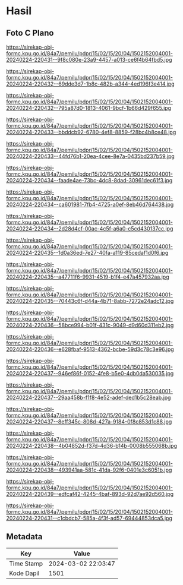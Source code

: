 # Hasil

## Foto C Plano

https://sirekap-obj-formc.kpu.go.id/84a7/pemilu/pdpr/15/02/15/20/04/1502152004001-20240224-220431--9f8c080e-23a9-4457-a013-ce6f4b64fbd5.jpg

https://sirekap-obj-formc.kpu.go.id/84a7/pemilu/pdpr/15/02/15/20/04/1502152004001-20240224-220432--69dde3d7-1b8c-482b-a344-4ed196f3e414.jpg

https://sirekap-obj-formc.kpu.go.id/84a7/pemilu/pdpr/15/02/15/20/04/1502152004001-20240224-220432--795a87d0-1813-4061-9bcf-1b66d429f655.jpg

https://sirekap-obj-formc.kpu.go.id/84a7/pemilu/pdpr/15/02/15/20/04/1502152004001-20240224-220433--bbddcb92-6780-4ef8-8859-f28bc4b8ce48.jpg

https://sirekap-obj-formc.kpu.go.id/84a7/pemilu/pdpr/15/02/15/20/04/1502152004001-20240224-220433--44fd76b1-20ea-4cee-8e7a-0435bd237b59.jpg

https://sirekap-obj-formc.kpu.go.id/84a7/pemilu/pdpr/15/02/15/20/04/1502152004001-20240224-220434--faade4ae-73bc-4dc8-8dad-30961dec61f3.jpg

https://sirekap-obj-formc.kpu.go.id/84a7/pemilu/pdpr/15/02/15/20/04/1502152004001-20240224-220434--ca601981-7fb4-4725-a0ef-8eb46d764438.jpg

https://sirekap-obj-formc.kpu.go.id/84a7/pemilu/pdpr/15/02/15/20/04/1502152004001-20240224-220434--2d28d4cf-00ac-4c5f-a6a0-c5cd430137cc.jpg

https://sirekap-obj-formc.kpu.go.id/84a7/pemilu/pdpr/15/02/15/20/04/1502152004001-20240224-220435--1d0a36ed-7e27-40fa-a119-85cedaf1d0f6.jpg

https://sirekap-obj-formc.kpu.go.id/84a7/pemilu/pdpr/15/02/15/20/04/1502152004001-20240224-220435--a47711f6-9931-4519-b1f4-e47a457932aa.jpg

https://sirekap-obj-formc.kpu.go.id/84a7/pemilu/pdpr/15/02/15/20/04/1502152004001-20240224-220435--70443c6f-d44a-4b71-8abb-7272e24adc12.jpg

https://sirekap-obj-formc.kpu.go.id/84a7/pemilu/pdpr/15/02/15/20/04/1502152004001-20240224-220436--58bce994-b01f-431c-9049-d9d60d311eb2.jpg

https://sirekap-obj-formc.kpu.go.id/84a7/pemilu/pdpr/15/02/15/20/04/1502152004001-20240224-220436--e628fbaf-9513-4362-bcbe-59d3c78c3e96.jpg

https://sirekap-obj-formc.kpu.go.id/84a7/pemilu/pdpr/15/02/15/20/04/1502152004001-20240224-220437--946ef86f-0152-4fe8-b5e0-4db0da530035.jpg

https://sirekap-obj-formc.kpu.go.id/84a7/pemilu/pdpr/15/02/15/20/04/1502152004001-20240224-220437--29aa458b-f1f8-4e52-adef-ded1b5c28eab.jpg

https://sirekap-obj-formc.kpu.go.id/84a7/pemilu/pdpr/15/02/15/20/04/1502152004001-20240224-220437--8eff345c-808d-427a-9184-0f8c853d1c88.jpg

https://sirekap-obj-formc.kpu.go.id/84a7/pemilu/pdpr/15/02/15/20/04/1502152004001-20240224-220438--4b04852d-f37d-4d36-b14b-0008b555068b.jpg

https://sirekap-obj-formc.kpu.go.id/84a7/pemilu/pdpr/15/02/15/20/04/1502152004001-20240224-220438--493941aa-581c-41da-92f6-0401e3c6051b.jpg

https://sirekap-obj-formc.kpu.go.id/84a7/pemilu/pdpr/15/02/15/20/04/1502152004001-20240224-220439--edfcaf42-4245-4baf-893d-92d7ae92d560.jpg

https://sirekap-obj-formc.kpu.go.id/84a7/pemilu/pdpr/15/02/15/20/04/1502152004001-20240224-220431--c1cbdcb7-585a-4f3f-ad57-69444853dca5.jpg


## Metadata

| Key        | Value               |
| ---------- | ------------------- |
| Time Stamp | 2024-03-02 22:03:47 |
| Kode Dapil | 1501                |



